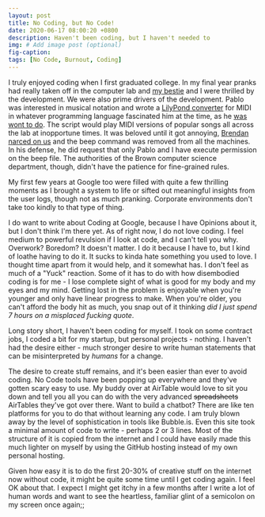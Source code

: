 ```yaml
---
layout: post
title: No Coding, but No Code!
date: 2020-06-17 08:00:20 +0800
description: Haven't been coding, but I haven't needed to
img: # Add image post (optional)
fig-caption: 
tags: [No Code, Burnout, Coding]
---
```


I truly enjoyed coding when I first graduated college. In my final year pranks had really taken off in the computer lab and [my bestie](//morepablo.com) and I were thrilled by the development. We were also prime drivers of the development. Pablo was interested in musical notation and wrote a [LilyPond converter](https://lilypond.org/) for MIDI in whatever programming language fascinated him at the time, as he [was wont to do](https://morepablo.com/2016/12/advent-of-code.html). The script would play MIDI versions of popular songs all across the lab at inopportune times. It was beloved until it got annoying, [Brendan narced on us](http://cs.brown.edu/courses/cs190/2007/bios/bhickey.shtml) and the beep command was removed from all the machines. In his defense, he did request that only Pablo and I have execute permission on the beep file. The authorities of the Brown computer science department, though, didn't have the patience for fine-grained rules.

My first few years at Google too were filled with quite a few thrilling moments as I brought a system to life or sifted out meaningful insights from the user logs, though not as much pranking. Corporate environments don't take too kindly to that type of thing.

I do want to write about Coding at Google, because I have Opinions about it, but I don't think I'm there yet. As of right now, I do not love coding. I feel medium to powerful revulsion if I look at code, and I can't tell you why. Overwork? Boredom? It doesn't matter. I do it because I have to, but I kind of loathe having to do it. It sucks to kinda hate something you used to love. I thought time apart from it would help, and it somewhat has. I don't feel as much of a "Yuck" reaction. Some of it has to do with how disembodied coding is for me - I lose complete sight of what is good for my body and my eyes and my mind. Getting lost in the problem is enjoyable when you're younger and only have linear progress to make. When you're older, you can't afford the body hit as much, you snap out of it thinking _did I just spend 7 hours on a misplaced fucking quote_.

Long story short, I haven't been coding for myself. I took on some contract jobs, I coded a bit for my startup, but personal projects - nothing. I haven't had the desire either - much stronger desire to write human statements that can be misinterpreted by _humans_ for a change.

The desire to create stuff remains, and it's been easier than ever to avoid coding. No Code tools have been popping up everywhere and they've gotten scary easy to use. My buddy over at AirTable would love to sit you down and tell you all you can do with the very advanced ~~spreadsheets~~ AirTables they've got over there. Want to build a chatbot? There are like ten platforms for you to do that without learning any code. I am truly blown away by the level of sophistication in tools like Bubble.is. Even this site took a minimal amount of code to write - perhaps 2 or 3 lines. Most of the structure of it is copied from the internet and I could have easily made this much lighter on myself by using the GitHub hosting instead of my own personal hosting.

Given how easy it is to do the first 20-30% of creative stuff on the internet now without code, it might be quite some time until I get coding again. I feel OK about that. I expect I might get itchy in a few months after I write a lot of human words and want to see the heartless, familiar glint of a semicolon on my screen once again;;
